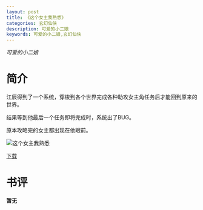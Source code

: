```yaml
---
layout: post
title: 《这个女主我熟悉》
categories: 玄幻仙侠
description: 可爱的小二娘
keywords: 可爱的小二娘,玄幻仙侠
---
```

*可爱的小二娘*
# 简介
江辰得到了一个系统，穿梭到各个世界完成各种助攻女主角任务后才能回到原来的世界。

结果等到他最后一个任务即将完成时，系统出了BUG。

原本攻略完的女主都出现在他眼前。

![这个女主我熟悉](https://cdn.jsdelivr.net/gh/YYbooks0/yybooks0img@master/bookscover2/这个女主我熟悉.2qt83sfeeac0.jpg)

[下载](https://link.jscdn.cn/1drv/aHR0cHM6Ly8xZHJ2Lm1zL3QvcyFBaGU2R2dNWmVFb2pobjZzeW1lTzVFZHA5d2VLP2U9TUFtdGVu.txt)

# 书评

**暂无**

